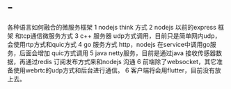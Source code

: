 # -
各种语言如何融合的微服务框架
1 nodejs think 方式 
2 nodejs 以前的express 框架 和tcp通信微服务方式
3 c++ 服务器 udp方式调用，目前只是简单网内udp， 会使用rtp方式和quic方式
4 go 服务方式 http，nodejs 在service中调用go服务，后面会增加 quic方式调用
5 java netty服务，目前是通过java 接收传感器数据，再通过redis 订阅发布方式来和nodejs 沟通
6 前端除了websocket，其它准备使用webrtc的udp方式和后台进行通信。
6 客户端将会用flutter，目前没有放上去。

